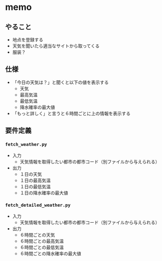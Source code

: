 # memo

## やること

- 地点を登録する
- 天気を聞いたら適当なサイトから取ってくる
- 服装？

## 仕様

- 「今日の天気は？」と聞くと以下の値を表示する
  - 天気
  - 最高気温
  - 最低気温
  - 降水確率の最大値
- 「もっと詳しく」と言うと６時間ごとに上の情報を表示する

## 要件定義

### `fetch_weather.py`

- 入力
  - 天気情報を取得したい都市の都市コード（別ファイルから与えられる）
- 出力
  - １日の天気
  - １日の最高気温
  - １日の最低気温
  - １日の降水確率の最大値

### `fetch_detailed_weather.py`

- 入力
  - 天気情報を取得したい都市の都市コード（別ファイルから与えられる）
- 出力
  - ６時間ごとの天気
  - ６時間ごとの最高気温
  - ６時間ごとの最低気温
  - ６時間ごとの降水確率の最大値
